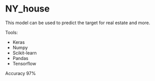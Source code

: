 # NY_house

This model can be used to predict the target for real estate and more.

Tools:
  - Keras
  - Numpy
  - Scikit-learn
  - Pandas
  - Tensorflow

Accuracy 97%
